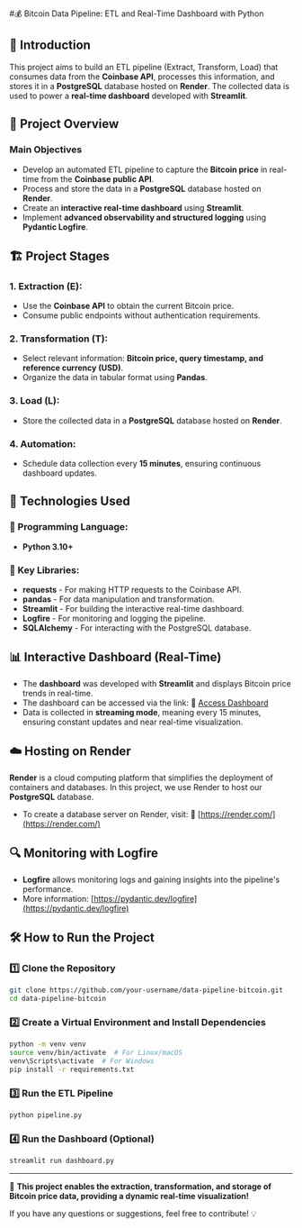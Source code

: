 #💰 Bitcoin Data Pipeline: ETL and Real-Time Dashboard with Python

## 📌 Introduction
This project aims to build an ETL pipeline (Extract, Transform, Load) that consumes data from the **Coinbase API**, processes this information, and stores it in a **PostgreSQL** database hosted on **Render**. The collected data is used to power a **real-time dashboard** developed with **Streamlit**.

## 🎯 Project Overview

### Main Objectives
- Develop an automated ETL pipeline to capture the **Bitcoin price** in real-time from the **Coinbase public API**.
- Process and store the data in a **PostgreSQL** database hosted on **Render**.
- Create an **interactive real-time dashboard** using **Streamlit**.
- Implement **advanced observability and structured logging** using **Pydantic Logfire**.

## 🏗️ Project Stages
### 1. Extraction (E):
- Use the **Coinbase API** to obtain the current Bitcoin price.
- Consume public endpoints without authentication requirements.

### 2. Transformation (T):
- Select relevant information: **Bitcoin price, query timestamp, and reference currency (USD)**.
- Organize the data in tabular format using **Pandas**.

### 3. Load (L):
- Store the collected data in a **PostgreSQL** database hosted on **Render**.

### 4. Automation:
- Schedule data collection every **15 minutes**, ensuring continuous dashboard updates.

## 🚀 Technologies Used
### 🔹 Programming Language:
- **Python 3.10+**

### 🔹 Key Libraries:
- **requests** - For making HTTP requests to the Coinbase API.
- **pandas** - For data manipulation and transformation.
- **Streamlit** - For building the interactive real-time dashboard.
- **Logfire** - For monitoring and logging the pipeline.
- **SQLAlchemy** - For interacting with the PostgreSQL database.

## 📊 Interactive Dashboard (Real-Time)
- The **dashboard** was developed with **Streamlit** and displays Bitcoin price trends in real-time.
- The dashboard can be accessed via the link:
  🔗 [Access Dashboard](https://etlprojectapiextract-1-vke7.onrender.com)
- Data is collected in **streaming mode**, meaning every 15 minutes, ensuring constant updates and near real-time visualization.

## ☁️ Hosting on Render
**Render** is a cloud computing platform that simplifies the deployment of containers and databases. In this project, we use Render to host our **PostgreSQL** database.
- To create a database server on Render, visit:
  🔗 [https://render.com/](https://render.com/)

## 🔍 Monitoring with Logfire
- **Logfire** allows monitoring logs and gaining insights into the pipeline's performance.
- More information: [https://pydantic.dev/logfire](https://pydantic.dev/logfire)

## 🛠️ How to Run the Project

### 1️⃣ Clone the Repository
```bash
git clone https://github.com/your-username/data-pipeline-bitcoin.git
cd data-pipeline-bitcoin
```

### 2️⃣ Create a Virtual Environment and Install Dependencies
```bash
python -m venv venv
source venv/bin/activate  # For Linux/macOS
venv\Scripts\activate  # For Windows
pip install -r requirements.txt
```

### 3️⃣ Run the ETL Pipeline
```bash
python pipeline.py
```

### 4️⃣ Run the Dashboard (Optional)
```bash
streamlit run dashboard.py
```

---
🚀 **This project enables the extraction, transformation, and storage of Bitcoin price data, providing a dynamic real-time visualization!**

If you have any questions or suggestions, feel free to contribute! 💡

